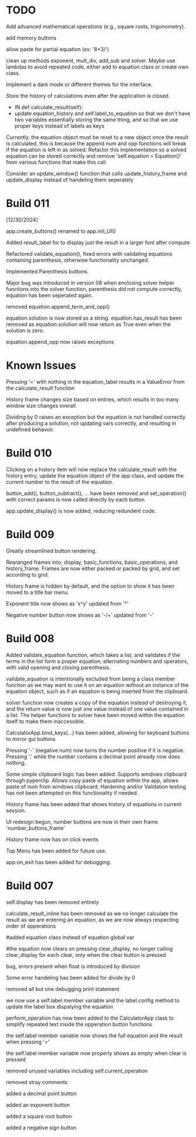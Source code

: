 # TODO

Add advanced mathematical operations (e.g., square roots, trigonometry).

add memory buttons

allow paste for partial equation (ex: '8+3/')

clean up methods exponent, mult_div, add_sub and solver.  Maybe use lambdas to avoid repeated code, either add to equation class or create own class.

Implement a dark mode or different themes for the interface.

Store the history of calculations even after the application is closed.

 - IN def calculate_result(self):
 - update equation_history and self.label_to_equation so that we don't have two variables essentially storing the same thing, and so that we use proper keys instead of labels as keys

Currently, the equation object must be reset to a new object once the result is calculated, this is because the append num and opp functions will break if the equation is left in as solved.  Refactor this implementation so a solved equation can be stored correctly and remove 'self.equation = Equation()' from various functions that make this call.

Consider an update_window() function that calls update_history_frame and update_display instead of handeling them seperately

# Build 011
[12/30/2024]

app.create_buttons() renamed to app.init_UI()

Added result_label for to display just the result in a larger font after compute

Refactored validate_equation(), fixed errors with validating equations containing parenthesis, otherwise functionality unchanged.

Implemented Parenthesis buttons.

Major bug was introduced in version 08 when enclosing solver helper functions into the solver function, parenthesis did not compute correctly, equation has been seperated again.

removed equation.append_term_and_opp()

equation.solution is now stored as a string. equation.has_result has been removed as equation.solution will now return as True even when the solution is zero.

equation.append_opp now raises exceptions

# Known Issues

Pressing '=' with nothing in the equation_label results in a ValueError from the calculate_result function

History frame changes size based on entries, which results in too many window size changes overall

Dividing by 0 raises an exception but the equation is not handled correctly after producing a solution, not updating vars correctly, and resulting in undefined behavoir.

# Build 010

Clicking on a history item will now replace the calculate_result with the history entry, update the equation object of the app class, and update the current number to the result of the equation.

button_add(), button_subtract(), ... have been removed and set_operation() with correct params is now called directly by each button

app.update_display() is now added, reducing redundent code.

# Build 009

Greatly streamlined button rendering.

Rearanged frames into; display, basic_functions, basic_operations, and history_frame.  Frames are now either packed or packed by grid, and set according to grid.

History frame is hidden by default, and the option to show it has been moved to a title bar menu.

Exponent title now shows as 'x^y' updated from '^'

Negative number button now shows as '-/+' updated from '-'

# Build 008

Added validate_equation function, which takes a list, and validates if the terms in the list form a proper equation; alternating numbers and operators, with valid opening and closing parenthesis.

validate_equation is intentionally excluded from being a class member function as we may want to use it on an equation without an instance of the equation object, such as if an equation is being inserted from the clipboard.

solver function now creates a copy of the equation instead of destroying it, and the return value is now just one value instead of one value contained in a list.  The helper functions to solver have been moved within the equation itself to make them inaccessible.

CalculatorApp.bind_keys(...) has been added, allowing for keyboard buttons to mirror gui buttons

Pressing '-' (negative num) now turns the number positive if it is negative.  Pressing '.' while the number contains a decimal point already now does nothing.

Some simple clipboard logic has been added. Supports windows clipboard through pyperclip.  Allows copy paste of equation within the app, allows paste of num from windows clipboard.  Hardening and/or Validation testing has not been attempted on this functionality if needed.

History frame has been added that shows history of equations in current session.

UI redesign begun, number buttons are now in their own frame 'number_buttons_frame'

History frame now has on click events

Top Menu has been added for future use.

app.on_exit has been added for debugging.

# Build 007

self.display has been removed entirely

calculate_result_inline has been removed as we no longer calculate the result as we are entering an equation, as we are now always respecting order of opperations

#added equation class instead of equation global var

#the equation now clears on pressing clear_display, no longer calling clear_display for each clear, only when the clear button is pressed


bug, errors present when float is introduced by division

Some error handeling has been added for divide by 0

removed all but one debugging print statement

we now use a self.label member variable and the label.config method to update the label box dispalying the equation

perform_operation has now been added to the CalculatorApp class to simplify repeated text inside the opperation button functions

the self.label member variable now shows the full equation and the result when pressing '='

the self.label member variable now properly shows as empty when clear is pressed

removed unused variables including self.current_operation

removed stray comments

added a decimal point button

added an exponent button

added a square root button

added a negative sign button